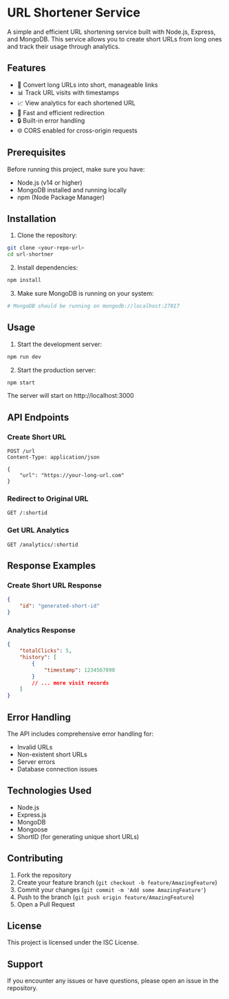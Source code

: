 # URL Shortener Service

A simple and efficient URL shortening service built with Node.js, Express, and MongoDB. This service allows you to create short URLs from long ones and track their usage through analytics.

## Features

- 🔗 Convert long URLs into short, manageable links
- 📊 Track URL visits with timestamps
- 📈 View analytics for each shortened URL
- 🚀 Fast and efficient redirection
- 🔒 Built-in error handling
- 🌐 CORS enabled for cross-origin requests

## Prerequisites

Before running this project, make sure you have:

- Node.js (v14 or higher)
- MongoDB installed and running locally
- npm (Node Package Manager)

## Installation

1. Clone the repository:
```bash
git clone <your-repo-url>
cd url-shortner
```

2. Install dependencies:
```bash
npm install
```

3. Make sure MongoDB is running on your system:
```bash
# MongoDB should be running on mongodb://localhost:27017
```

## Usage

1. Start the development server:
```bash
npm run dev
```

2. Start the production server:
```bash
npm start
```

The server will start on http://localhost:3000

## API Endpoints

### Create Short URL
```http
POST /url
Content-Type: application/json

{
    "url": "https://your-long-url.com"
}
```

### Redirect to Original URL
```http
GET /:shortid
```

### Get URL Analytics
```http
GET /analytics/:shortid
```

## Response Examples

### Create Short URL Response
```json
{
    "id": "generated-short-id"
}
```

### Analytics Response
```json
{
    "totalClicks": 5,
    "history": [
        {
            "timestamp": 1234567890
        }
        // ... more visit records
    ]
}
```

## Error Handling

The API includes comprehensive error handling for:
- Invalid URLs
- Non-existent short URLs
- Server errors
- Database connection issues

## Technologies Used

- Node.js
- Express.js
- MongoDB
- Mongoose
- ShortID (for generating unique short URLs)

## Contributing

1. Fork the repository
2. Create your feature branch (`git checkout -b feature/AmazingFeature`)
3. Commit your changes (`git commit -m 'Add some AmazingFeature'`)
4. Push to the branch (`git push origin feature/AmazingFeature`)
5. Open a Pull Request

## License

This project is licensed under the ISC License.

## Support

If you encounter any issues or have questions, please open an issue in the repository. 